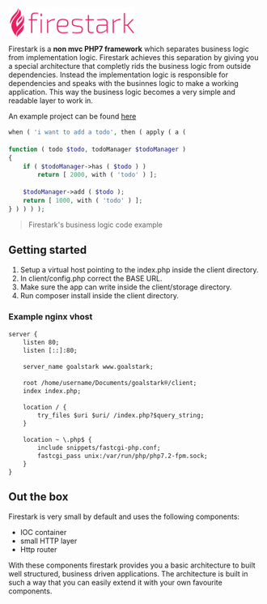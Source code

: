 <img src="./logo.svg" width="250" align="center" vertical-align="top">
<br>


Firestark is a **non mvc PHP7 framework** which separates business logic from implementation logic. Firestark achieves this separation by giving you a special architecture that completly rids the business logic from outside dependencies. Instead the implementation logic is responsible for dependencies and speaks with the businnes logic to make a working application. This way the business logic becomes a very simple and readable layer to work in.


An example project can be found [here](https://github.com/firestark/goalstark)

```php
when ( 'i want to add a todo', then ( apply ( a ( 
    
function ( todo $todo, todoManager $todoManager )
{
    if ( $todoManager->has ( $todo ) )
        return [ 2000, with ( 'todo' ) ];

    $todoManager->add ( $todo );
    return [ 1000, with ( 'todo' ) ];
} ) ) ) );
```
> Firestark's business logic code example


## Getting started

1. Setup a virtual host pointing to the index.php inside the client directory.
2. In client/config.php correct the BASE URL.
3. Make sure the app can write inside the client/storage directory.
4. Run composer install inside the client directory.



### Example nginx vhost

```nginx
server {
    listen 80;
    listen [::]:80;

    server_name goalstark www.goalstark;

    root /home/username/Documents/goalstark®/client;
    index index.php;

    location / {
        try_files $uri $uri/ /index.php?$query_string;
    }

    location ~ \.php$ {
        include snippets/fastcgi-php.conf;
        fastcgi_pass unix:/var/run/php/php7.2-fpm.sock;
    }
}
```

## Out the box

Firestark is very small by default and uses the following components:

- IOC container
- small HTTP layer
- Http router

With these components firestark provides you a basic architecture to built well structured, business driven applications. The architecture is built in such a way that you can easily extend it with your own favourite components.